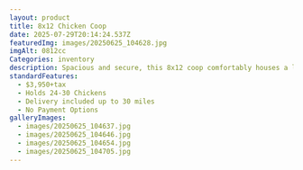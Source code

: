 ```yaml
---
layout: product
title: 8x12 Chicken Coop
date: 2025-07-29T20:14:24.537Z
featuredImg: images/20250625_104628.jpg
imgAlt: 0812cc
Categories: inventory
description: Spacious and secure, this 8x12 coop comfortably houses a larger flock.
standardFeatures:
  - $3,950+tax
  - Holds 24-30 Chickens
  - Delivery included up to 30 miles
  - No Payment Options
galleryImages:
  - images/20250625_104637.jpg
  - images/20250625_104646.jpg
  - images/20250625_104654.jpg
  - images/20250625_104705.jpg
---
```

